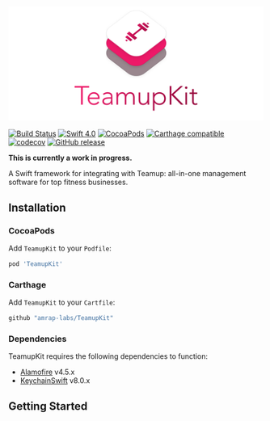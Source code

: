 <p align="center">
    <img src="Artwork/logo.png" width="890" alt="TeamupKit"/>
</p>

[![Build Status](https://travis-ci.org/amrap-labs/TeamupKit.svg?branch=master)](https://travis-ci.org/amrap-labs/TeamupKit)
[![Swift 4.0](https://img.shields.io/badge/Swift-4.0-orange.svg?style=flat)](https://developer.apple.com/swift/)
[![CocoaPods](https://img.shields.io/cocoapods/v/TeamupKit.svg)]()
[![Carthage compatible](https://img.shields.io/badge/Carthage-compatible-4BC51D.svg?style=flat)](https://github.com/Carthage/Carthage)
[![codecov](https://codecov.io/gh/amrap-labs/TeamupKit/branch/master/graph/badge.svg)](https://codecov.io/gh/amrap-labs/TeamupKit)
[![GitHub release](https://img.shields.io/github/release/amrap-labs/TeamupKit.svg)](https://github.com/amrap-labs/TeamupKit/releases)

**This is currently a work in progress.**

A Swift framework for integrating with Teamup: all-in-one management software for top fitness businesses.

## Installation

### CocoaPods
Add `TeamupKit` to your `Podfile`:

```ruby
pod 'TeamupKit'
```

### Carthage
Add `TeamupKit` to your `Cartfile`:

```ruby
github "amrap-labs/TeamupKit"
```

### Dependencies
TeamupKit requires the following dependencies to function:

- [Alamofire](https://github.com/Alamofire/Alamofire) v4.5.x
- [KeychainSwift](https://github.com/evgenyneu/keychain-swift) v8.0.x

## Getting Started
